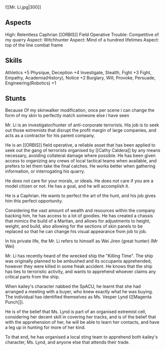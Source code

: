 ![[Mr. Li.jpg|300]]

## Aspects
High: Relentless Caphrian [[ORBIS]] Field Operative
Trouble: Competitive of my quarry
Aspect: Witchhunter
Aspect: Mind of a hundred lifetimes
Aspect: top of the line combat frame

## Skills
Athletics +5
Physique, Deception +4
Investigate, Stealth, Fight +3
Fight, Empathy, Academia(History), Notice +2
Burglary, Will, Provoke, Persuade, Engineering(Robotics) +1

## Stunts
Because Of my skinwalker modification, once per scene i can change the form of my skin to perfectly match someone else i have seen


Mr. Li is an investigator/hunter of anti-corporate terrorists. His job is to seek out those extremists that disrupt the profit margin of large companies, and acts as a contractor for his parent company.

He is an [[ORBIS]] field operative, a reliable asset that has been applied to seek out the gang of terrorists organised by [[Cathy Caldera]] by any means necessary, avoiding collateral damage where possible.
He has been given access to organizing any crews of local tactical teams when available, and prefers to let them take the final catches. He works better when gathering information, or interrogating his quarry.

He does not care for your morals, or ideals. He does not care if you are a model citizen or not. He has a goal, and he will accomplish it.

He is a Caphrian. He wants to perfect the art of the hunt, and his job gives him this perfect opportunity.

Considering the vast amount of wealth and resources within the company backing him, he has access to a lot of goodies.
He has created a chassis that mimics the build of a Martian, and allows for adjustments to height, weight, and build, also allowing for the sections of skin panels to be replaced so that he can change his visual appearance from job to job.

In his private life, the Mr. Li refers to himself as Wei Jiren (great hunter) (Mr Wei)



Mr. Li has recently heard of the wrecked ship the "Killing Time". The ship was originally planned to be ambushed and its occupants apprehended, however they were killed in some freak accident. He knows that the ship has ties to terroristic activity, and wants to apprehend whoever claims any critical parts from the ship. 

When kailey's character nabbed the SpACU, he learnt that she had arranged a meeting with a buyer, who knew exactly what he was buying. The individual has identified themselves as Ms. Vesper Lynd ([[Magenta Punch]]).

He is of the belief that Ms. Lynd is part of an organised extremist cell, considering her decent skill in covering her tracks, and is of the belief that with the apprehension of her, he will be able to learn her contacts, and have a leg up in hunting for more of her kind.

To that end, he has organised a local sting team to apprehend both kailey's character, Ms. Lynd, and anyone else that attends their trade. 